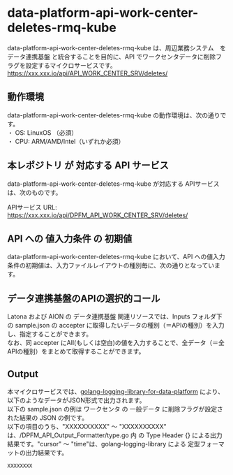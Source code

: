 # data-platform-api-work-center-deletes-rmq-kube

data-platform-api-work-center-deletes-rmq-kube は、周辺業務システム　を データ連携基盤 と統合することを目的に、API でワークセンタデータに削除フラグを設定するマイクロサービスです。  
https://xxx.xxx.io/api/API_WORK_CENTER_SRV/deletes/

## 動作環境
data-platform-api-work-center-deletes-rmq-kube の動作環境は、次の通りです。  
・ OS: LinuxOS （必須）  
・ CPU: ARM/AMD/Intel（いずれか必須）  

## 本レポジトリ が 対応する API サービス
data-platform-api-work-center-deletes-rmq-kube が対応する APIサービス は、次のものです。

APIサービス URL: https://xxx.xxx.io/api/DPFM_API_WORK_CENTER_SRV/deletes/

## API への 値入力条件 の 初期値
data-platform-api-work-center-deletes-rmq-kube において、API への値入力条件の初期値は、入力ファイルレイアウトの種別毎に、次の通りとなっています。  

## データ連携基盤のAPIの選択的コール

Latona および AION の データ連携基盤 関連リソースでは、Inputs フォルダ下の sample.json の accepter に取得したいデータの種別（＝APIの種別）を入力し、指定することができます。  
なお、同 accepter にAll(もしくは空白)の値を入力することで、全データ（＝全APIの種別）をまとめて取得することができます。  

## Output  
本マイクロサービスでは、[golang-logging-library-for-data-platform](https://github.com/latonaio/golang-logging-library-for-data-platform) により、以下のようなデータがJSON形式で出力されます。  
以下の sample.json の例は ワークセンタ の 一般データ に削除フラグが設定された結果の JSON の例です。  
以下の項目のうち、"XXXXXXXXXX" ～ "XXXXXXXXXX" は、/DPFM_API_Output_Formatter/type.go 内 の Type Header {} による出力結果です。"cursor" ～ "time"は、golang-logging-library による 定型フォーマットの出力結果です。  

```
XXXXXXXX
```
